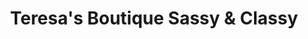 ---
title: "Teresa's Boutique Sassy & Classy"
url: /zanesville/teresas-boutique-sassy-and-classy/
shop: clothes
---
